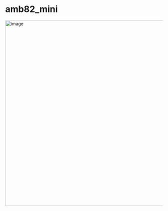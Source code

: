 # amb82_mini
<img width="594" alt="image" src="https://github.com/user-attachments/assets/5dd9cb59-3e96-47dd-948d-320c6cfdf38c" />
